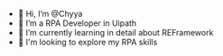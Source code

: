 - 👋 Hi, I’m @Chyya
- 👀 I’m a RPA Developer in Uipath
- 🌱 I’m currently learning in detail about REFramework
- 💞️ I'm looking to explore my RPA skills

<!---
Chyya/Chyya is a ✨ special ✨ repository because its `README.md` (this file) appears on your GitHub profile.
You can click the Preview link to take a look at your changes.
--->
